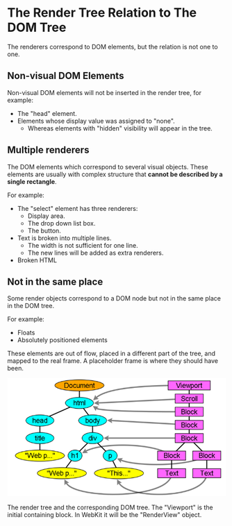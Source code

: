 # The Render Tree Relation to The DOM Tree
The renderers correspond to DOM elements, but the relation is not one to one. 

## Non-visual DOM Elements
Non-visual DOM elements will not be inserted in the render tree, for example:
- The "head" element. 
- Elements whose display value was assigned to "none".
    - Whereas elements with "hidden" visibility will appear in the tree.

## Multiple renderers
The DOM elements which correspond to several visual objects. These elements are usually with complex structure that **cannot be described by a single rectangle**. 

For example:
- The "select" element has three renderers: 
    - Display area.
    - The drop down list box.
    - The button.
- Text is broken into multiple lines.
    - The width is not sufficient for one line.
    - The new lines will be added as extra renderers.
- Broken HTML

## Not in the same place
Some render objects correspond to a DOM node but not in the same place in the DOM tree.

For example:
- Floats
- Absolutely positioned elements

These elements are out of flow, placed in a different part of the tree, and mapped to the real frame. A placeholder frame is where they should have been.

![Figure : The render tree and the corresponding DOM tree (3.1). The "Viewport" is the initial containing block. In WebKit it will be the "RenderView" object](/images/12.png)

The render tree and the corresponding DOM tree. The "Viewport" is the initial containing block. In WebKit it will be the "RenderView" object.